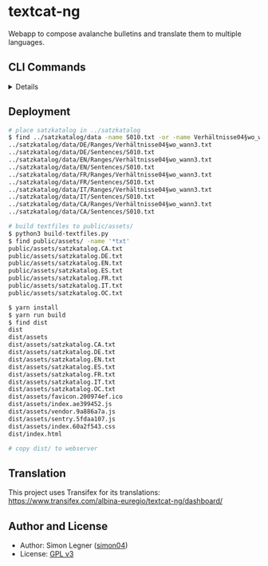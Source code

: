 # textcat-ng

Webapp to compose avalanche bulletins and translate them to multiple languages.

## CLI Commands

<details>

- `yarn install`: Installs dependencies

- `yarn run dev`: Run a development, HMR server

- `yarn run serve`: Run a production-like server

- `yarn run build`: Production-ready build

- `yarn run lint`: Pass TypeScript files using TSLint

- `yarn run test`: Run Vitest for your tests

For detailed explanation on how things work, checkout the [CLI Readme](https://github.com/developit/preact-cli/blob/master/README.md).

</details>

## Deployment

```sh
# place satzkatalog in ../satzkatalog
$ find ../satzkatalog/data -name S010.txt -or -name Verhältnisse04§wo_wann3.txt
../satzkatalog/data/DE/Ranges/Verhältnisse04§wo_wann3.txt
../satzkatalog/data/DE/Sentences/S010.txt
../satzkatalog/data/EN/Ranges/Verhältnisse04§wo_wann3.txt
../satzkatalog/data/EN/Sentences/S010.txt
../satzkatalog/data/FR/Ranges/Verhältnisse04§wo_wann3.txt
../satzkatalog/data/FR/Sentences/S010.txt
../satzkatalog/data/IT/Ranges/Verhältnisse04§wo_wann3.txt
../satzkatalog/data/IT/Sentences/S010.txt
../satzkatalog/data/CA/Ranges/Verhältnisse04§wo_wann3.txt
../satzkatalog/data/CA/Sentences/S010.txt

# build textfiles to public/assets/
$ python3 build-textfiles.py
$ find public/assets/ -name '*txt'
public/assets/satzkatalog.CA.txt
public/assets/satzkatalog.DE.txt
public/assets/satzkatalog.EN.txt
public/assets/satzkatalog.ES.txt
public/assets/satzkatalog.FR.txt
public/assets/satzkatalog.IT.txt
public/assets/satzkatalog.OC.txt

$ yarn install
$ yarn run build
$ find dist
dist
dist/assets
dist/assets/satzkatalog.CA.txt
dist/assets/satzkatalog.DE.txt
dist/assets/satzkatalog.EN.txt
dist/assets/satzkatalog.ES.txt
dist/assets/satzkatalog.FR.txt
dist/assets/satzkatalog.IT.txt
dist/assets/satzkatalog.OC.txt
dist/assets/favicon.200974ef.ico
dist/assets/index.ae399452.js
dist/assets/vendor.9a886a7a.js
dist/assets/sentry.5fdaa107.js
dist/assets/index.60a2f543.css
dist/index.html

# copy dist/ to webserver
```

## Translation

This project uses Transifex for its translations: https://www.transifex.com/albina-euregio/textcat-ng/dashboard/

## Author and License

- Author: Simon Legner ([simon04](https://gitlab.com/simon04))
- License: [GPL v3](https://www.gnu.org/licenses/gpl-3.0.en.html)
